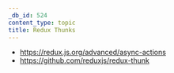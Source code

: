 ```yaml
---
_db_id: 524
content_type: topic
title: Redux Thunks
---
```


- https://redux.js.org/advanced/async-actions
- https://github.com/reduxjs/redux-thunk